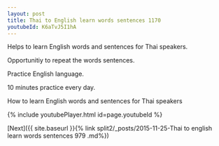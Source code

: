 ```yaml
---
layout: post
title: Thai to English learn words sentences 1170 
youtubeId: K6aTvJ5I1hA
---
```

 
 
Helps to learn English words and sentences for Thai speakers.

Opportunitiy to repeat the words sentences. 

Practice English language. 
 
10 minutes practice every day. 
 
How to learn English words and sentences for Thai speakers 
 
{% include youtubePlayer.html id=page.youtubeId %}
 
 
[Next]({{ site.baseurl }}{% link  split2/_posts/2015-11-25-Thai to english learn words sentences 979 .md%})
 
